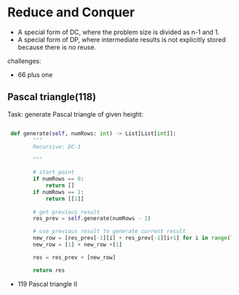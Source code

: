 # Reduce and Conquer
- A special form of DC, where the problem size is divided as n-1 and 1.
- A special form of DP, where intermediate results is not explicitly stored because there is no reuse.

challenges:
- 66 plus one

## Pascal triangle(118)
Task: generate Pascal triangle of given height:

```python

 def generate(self, numRows: int) -> List[List[int]]:
        """
        Recursive: DC-1

        """

        # start point
        if numRows == 0:
            return []
        if numRows == 1:
            return [[1]]
        
        # get previous result
        res_prev = self.generate(numRows - 1)

        # use previous result to generate current result
        new_row = [res_prev[-1][i] + res_prev[-1][i+1] for i in range(len(res_prev[-1])-1)]
        new_row = [1] + new_row +[1]

        res = res_prev + [new_row]

        return res

```

- 119 Pascal triangle II




